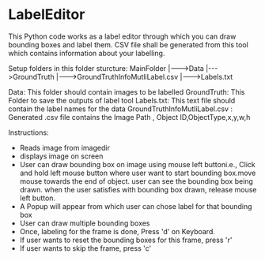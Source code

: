 # LabelEditor
This Python code works as a label editor through which you can draw bounding boxes and label them. CSV file shall be generated from this tool which contains information about your labelling.

Setup folders in this folder sturcture:
  MainFolder
  |--->Data
  |--->GroundTruth
       |--->GroundTruthInfoMutliLabel.csv
       |--->Labels.txt

Data: This folder should contain images to be labelled
GroundTruth: This Folder to save the outputs of label tool
Labels.txt: This text file should contain the label names for the data
GroundTruthInfoMutliLabel.csv : Generated .csv file contains the Image Path , Object ID,ObjectType,x,y,w,h


Instructions:
  * Reads image from imagedir
  * displays image on screen
  * User can draw bounding box on image using mouse left buttoni.e., Click and hold left mouse button where user want to start bounding     box.move mouse towards the end of object. user can see the bounding box being drawn. when the user satisfies with bounding box drawn, release mouse left button.
  * A Popup will appear from which user can chose label for that bounding box
  * User can draw multiple bounding boxes
  * Once, labeling for the frame is done, Press 'd' on Keyboard.
  * If user wants to reset the bounding boxes for this frame, press 'r'
  * If user wants to skip the frame, press 'c'
